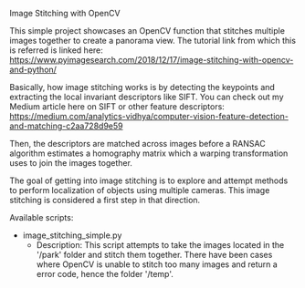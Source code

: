 Image Stitching with OpenCV

This simple project showcases an OpenCV function that stitches multiple images together to create a panorama view. The tutorial link from which this is referred is linked here: https://www.pyimagesearch.com/2018/12/17/image-stitching-with-opencv-and-python/

Basically, how image stitching works is by detecting the keypoints and extracting the local invariant descriptors like SIFT. You can check out my Medium article here on SIFT or other feature descriptors: https://medium.com/analytics-vidhya/computer-vision-feature-detection-and-matching-c2aa728d9e59

Then, the descriptors are matched across images before a RANSAC algorithm estimates a homography matrix which a warping transformation uses to join the images together.

The goal of getting into image stitching is to explore and attempt methods to perform localization of objects using multiple cameras. This image stitching is considered a first step in that direction. 

Available scripts:
- image_stitching_simple.py
    - Description: This script attempts to take the images located in the '/park' folder and stitch them together. There have been cases where OpenCV is unable to stitch too many images and return a error code, hence the folder '/temp'. 
